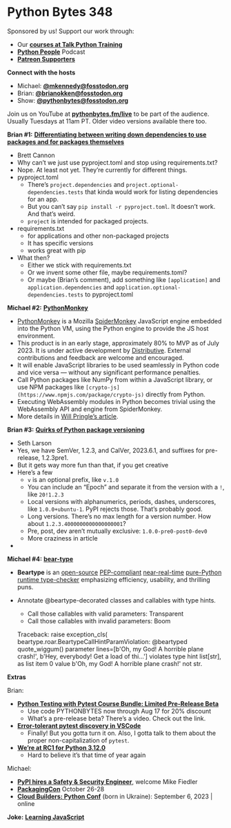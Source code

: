 # Python Bytes 348
Sponsored by us! Support our work through:

- Our [**courses at Talk Python Training**](https://training.talkpython.fm/)
- [**Python People**](https://pythonpeople.fm) Podcast
- [**Patreon Supporters**](https://www.patreon.com/pythonbytes)

**Connect with the hosts**

- Michael: [**@mkennedy@fosstodon.org**](https://fosstodon.org/@mkennedy)
- Brian: [**@brianokken@fosstodon.org**](https://fosstodon.org/@brianokken)
- Show: [**@pythonbytes@fosstodon.org**](https://fosstodon.org/@pythonbytes)

Join us on YouTube at [**pythonbytes.fm/live**](https://pythonbytes.fm/stream/live) to be part of the audience. Usually Tuesdays at 11am PT. Older video versions available there too.

**Brian #1:** [**Differentiating between writing down dependencies to use packages and for packages themselves**](https://snarky.ca/differentiating-between-writing-down-dependencies-to-use-packages-and-for-packages-themselves/)

- Brett Cannon
- Why can’t we just use pyproject.toml and stop using requirements.txt?
- Nope. At least not yet. They’re currently for different things.
- pyproject.toml
    - There’s  `project.dependencies` and `project.optional-dependencies.tests` that kinda would work for listing dependencies for an app.
    - But you can’t say `pip install -r pyproject.toml`. It doesn’t work. And that’s weird.
    - `project` is intended for packaged projects.
- requirements.txt
    - for applications and other non-packaged projects
    - It has specific versions
    - works great with pip
- What then?
    - Either we stick with requirements.txt
    - Or we invent some other file, maybe requirements.toml?
    - Or maybe (Brian’s comment), add something like `[application]` and `application.dependencies` and `application.optional-dependencies.tests` to pyproject.toml

**Michael #2:** [**PythonMonkey**](https://github.com/Distributive-Network/PythonMonkey)

- [PythonMonkey](https://pythonmonkey.io/) is a Mozilla [SpiderMonkey](https://firefox-source-docs.mozilla.org/js/index.html) JavaScript engine embedded into the Python VM, using the Python engine to provide the JS host environment.
- This product is in an early stage, approximately 80% to MVP as of July 2023. It is under active development by [Distributive](https://distributive.network/). External contributions and feedback are welcome and encouraged.
- It will enable JavaScript libraries to be used seamlessly in Python code and vice versa — without any significant performance penalties. 
- Call Python packages like NumPy from within a JavaScript library, or use NPM packages like `[crypto-js](https://www.npmjs.com/package/crypto-js)` directly from Python.
- Executing WebAssembly modules in Python becomes trivial using the WebAssembly API and engine from SpiderMonkey.
- More details in [Will Pringle’s article](https://medium.com/@willkantorpringle/pythonmonkey-javascript-wasm-interop-in-python-using-spidermonkey-bindings-4a8efce2e598).

**Brian #3:** [**Quirks of Python package versioning**](https://sethmlarson.dev/pep-440)

- Seth Larson
- Yes, we have SemVer, 1.2.3, and CalVer, 2023.6.1, and suffixes for pre-release, 1.2.3pre1.
- But it gets way more fun than that, if you get creative
- Here’s a few
    - `v` is an optional prefix, like `v.1.0`
    - You can include an “Epoch” and separate it from the version with a `!`, like `20!1.2.3`
    - Local versions with alphanumerics, periods, dashes, underscores, like `1.0.0+ubuntu-1`. PyPI rejects those. That’s probably good.
    - Long versions. There’s no max length for a version number. How about `1.2.3.4000000000000000001`?
    - Pre, post, dev aren’t mutually exclusive: `1.0.0-pre0-post0-dev0`
    - More craziness in article
- 

**Michael #4:** [**bear-type**](https://beartype.readthedocs.io/en/latest/)

- **Beartype** is an [open-source](https://github.com/beartype/beartype/blob/main/LICENSE) [PEP-compliant](https://beartype.readthedocs.io/en/latest/pep/#pep-pep) [near-real-time](https://beartype.readthedocs.io/en/latest/faq/#faq-realtime) [pure-Python runtime type-checker](https://beartype.readthedocs.io/en/latest/eli5/#eli5-eli5) emphasizing efficiency, usability, and thrilling puns.
- Annotate @beartype-decorated classes and callables with type hints.
    - Call those callables with valid parameters: Transparent
    - Call those callables with invalid parameters: Boom


    Traceback:
        raise exception_cls(
    beartype.roar.BeartypeCallHintParamViolation: @beartyped
    quote_wiggum() parameter lines=[b'Oh, my God! A horrible plane
    crash!', b'Hey, everybody! Get a load of thi...'] violates type hint
    list[str], as list item 0 value b'Oh, my God! A horrible plane crash!'
    not str.


**Extras** 

Brian:

- [**Python Testing with Pytest Course Bundle: Limited Pre-Release Beta**](https://testandcode.teachable.com/p/full-pytest-course-bundle-limited-pre-release-beta)
    - Use code PYTHONBYTES now through Aug 17 for 20% discount
    - What’s a pre-release beta? There’s a video. Check out the link.
- [**Error-tolerant pytest discovery in VSCode**](https://devblogs.microsoft.com/python/python-in-visual-studio-code-august-2023-release/#error-tolerant-pytest-discovery) 
    - Finally! But you gotta turn it on. Also, I gotta talk to them about the proper non-capitalization of `pytest`.
- [**We’re at RC1 for Python 3.12.0**](https://pythoninsider.blogspot.com/2023/08/python-3120-release-candidate-1-released.html)
    - Hard to believe it’s that time of year again

Michael:

- [**PyPI hires a Safety & Security Engineer**](https://blog.pypi.org/posts/2023-08-04-pypi-hires-safety-engineer/), welcome Mike Fiedler
- [**PackagingCon**](https://packaging-con.org) October 26-28 
- [**Cloud Builders: Python Conf**](https://www.cloud-builders.tech/en/python-conf) (born in Ukraine): September 6, 2023 | online

**Joke:** [**Learning JavaScript**](https://www.reddit.com/r/programminghumor/comments/14dh6lk/sad/)

